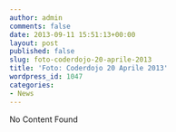 ```yaml
---
author: admin
comments: false
date: 2013-09-11 15:51:13+00:00
layout: post
published: false
slug: foto-coderdojo-20-aprile-2013
title: 'Foto: Coderdojo 20 Aprile 2013'
wordpress_id: 1047
categories:
- News
---
```


No Content Found
